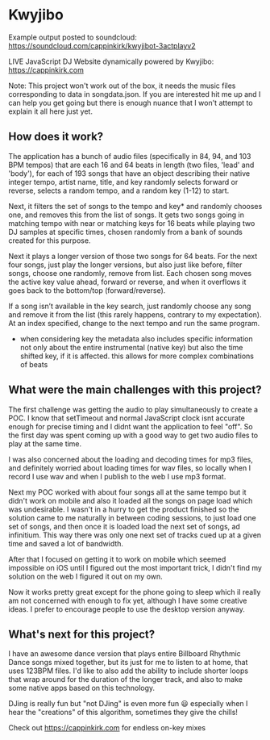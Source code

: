 # Kwyjibo

Example output posted to soundcloud: https://soundcloud.com/cappinkirk/kwyjibot-3actplayv2

LIVE JavaScript DJ Website dynamically powered by Kwyjibo: https://cappinkirk.com

Note: This project won't work out of the box, it needs the music files corresponding to data in songdata.json. If you are interested hit me up and I can help you get going but there is enough nuance that I won't attempt to explain it all here just yet. 

## How does it work?

The application has a bunch of audio files (specifically in 84, 94, and 103 BPM tempos) that are each 16 and 64 beats in length (two files, 'lead' and 'body'), for each of 193 songs that have an object describing their native integer tempo, artist name, title, and key randomly selects forward or reverse, selects a random tempo, and a random key (1-12) to start.

Next, it filters the set of songs to the tempo and key* and randomly chooses one, and removes this from the list of songs. It gets two songs going in matching tempo with near or matching keys for 16 beats while playing two DJ samples at specific times, chosen randomly from a bank of sounds created for this purpose.

Next it plays a longer version of those two songs for 64 beats. For the next four songs, just play the longer versions, but also just like before, filter songs, choose one randomly, remove from list. Each chosen song moves the active key value ahead, forward or reverse, and when it overflows it goes back to the bottom/top (forward/reverse).

If a song isn’t available in the key search, just randomly choose any song and remove it from the list (this rarely happens, contrary to my expectation). At an index specified, change to the next tempo and run the same program.

* when considering key the metadata also includes specific information not only about the entire instrumental (native key) but also the time shifted key, if it is affected. this allows for more complex combinations of beats


## What were the main challenges with this project?

The first challenge was getting the audio to play simultaneously to create a POC. I know that setTimeout and normal JavaScript clock isnt accurate enough for precise timing and I didnt want the application to feel "off". So the first day was spent coming up with a good way to get two audio files to play at the same time.

I was also concerned about the loading and decoding times for mp3 files, and definitely worried about loading times for wav files, so locally when I record I use wav and when I publish to the web I use mp3 format.

Next my POC worked with about four songs all at the same tempo but it didn't work on mobile and also it loaded all the songs on page load which was undesirable. I wasn't in a hurry to get the product finished so the solution came to me naturally in between coding sessions, to just load one set of songs, and then once it is loaded load the next set of songs, ad infinitium. This way there was only one next set of tracks cued up at a given time and saved a lot of bandwidth.

After that I focused on getting it to work on mobile which seemed impossible on iOS until I figured out the most important trick, I didn't find my solution on the web I figured it out on my own.

Now it works pretty great except for the phone going to sleep which iI really am not concerned with enough to fix yet, although I have some creative ideas. I prefer to encourage people to use the desktop version anyway.

## What's next for this project?

I have an awesome dance version that plays entire Billboard Rhythmic Dance songs mixed together, but its just for me to listen to at home, that uses 123BPM files. I'd like to also add the ability to include shorter loops that wrap around for the duration of the longer track, and also to make some native apps based on this technology.

DJing is really fun but "not DJing" is even more fun 😃 especially when I hear the "creations" of this algorithm, sometimes they give the chills!



Check out https://cappinkirk.com for endless on-key mixes